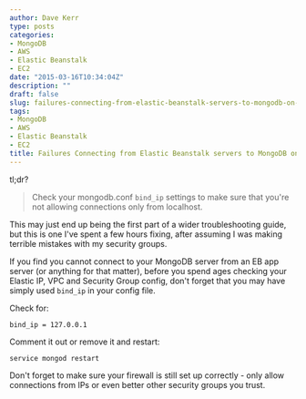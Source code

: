 ```yaml
---
author: Dave Kerr
type: posts
categories:
- MongoDB
- AWS
- Elastic Beanstalk
- EC2
date: "2015-03-16T10:34:04Z"
description: ""
draft: false
slug: failures-connecting-from-elastic-beanstalk-servers-to-mongodb-on-ec
tags:
- MongoDB
- AWS
- Elastic Beanstalk
- EC2
title: Failures Connecting from Elastic Beanstalk servers to MongoDB on EC?
---
```



tl;dr?

> Check your mongodb.conf `bind_ip` settings to make sure that you're not allowing connections only from localhost.

This may just end up being the first part of a wider troubleshooting guide, but this is one I've spent a few hours fixing, after assuming I was making terrible mistakes with my security groups.

If you find you cannot connect to your MongoDB server from an EB app server (or anything for that matter), before you spend ages checking your Elastic IP, VPC and Security Group config, don't forget that you may have simply used `bind_ip` in your config file.

Check for:

```
bind_ip = 127.0.0.1
```

Comment it out or remove it and restart:

```
service mongod restart
```

Don't forget to make sure your firewall is still set up correctly - only allow connections from IPs or even better other security groups you trust.

